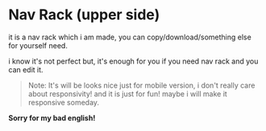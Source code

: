 # Nav Rack (upper side)

it is a nav rack which i am made, you can copy/download/something else for yourself need.

i know it's not perfect but, it's enough for you if you need nav rack and you can edit it.

> Note: It's will be looks nice just for mobile version, i don't really care about responsivity! and it is just for fun! maybe i will make it responsive someday.

__Sorry for my bad english!__
